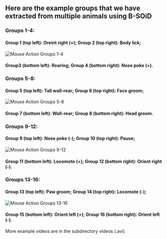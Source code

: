 
## Here are the example groups that we have extracted from multiple animals using B-SOiD

### Groups 1-4:
#### Group 1 (top left): Oreint right (+); Group 2 (top right): Body lick; 

![Mouse Action Groups 1-4](videos/group1_4.gif)
#### Group3 (bottom left): Rearing; Group 4 (bottom right): Nose poke (+).

### Groups 5-8:
#### Group 5 (top left): Tall wall-rear; Group 6 (top right): Face groom; 
![Mouse Action Groups 5-8](videos/group5_8.gif)
#### Group 7 (bottom left): Wall-rear; Group 8 (bottom right): Head groom.

### Groups 9-12:
#### Group 9 (top left): Nose poke (-); Group 10 (top right): Pause; 
![Mouse Action Groups 9-12](videos/group9_12.gif)
#### Group 11 (bottom left): Locomote (+); Group 12 (bottom right): Orient right (-).

### Groups 13-16:
#### Group 13 (top left): Paw groom; Group 14 (top right): Locomote (-); 
![Mouse Action Groups 13-16](videos/group13_16.gif)
#### Group 15 (bottom left): Orient left (+); Group 16 (bottom right): Orient left (-).

More example videos are in the subdirectory videos (.avi).
